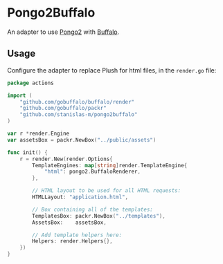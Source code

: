 Pongo2Buffalo
=============

An adapter to use [Pongo2](https://github.com/flosch/pongo2) with [Buffalo](https://github.com/gobuffalo/buffalo).

Usage
-----

Configure the adapter to replace Plush for html files, in the `render.go` file:

```go
package actions

import (
	"github.com/gobuffalo/buffalo/render"
	"github.com/gobuffalo/packr"
	"github.com/stanislas-m/pongo2buffalo"
)

var r *render.Engine
var assetsBox = packr.NewBox("../public/assets")

func init() {
	r = render.New(render.Options{
		TemplateEngines: map[string]render.TemplateEngine{
			"html": pongo2.BuffaloRenderer,
		},

		// HTML layout to be used for all HTML requests:
		HTMLLayout: "application.html",

		// Box containing all of the templates:
		TemplatesBox: packr.NewBox("../templates"),
		AssetsBox:    assetsBox,

		// Add template helpers here:
		Helpers: render.Helpers{},
	})
}
```